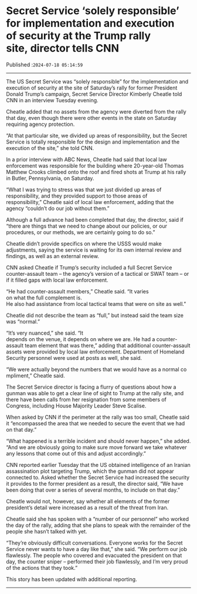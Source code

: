 # Secret Service ‘solely responsible’ for implementation and execution of security at the Trump rally site, director tells CNN

Published :`2024-07-18 05:14:59`

---

The US Secret Service was “solely responsible” for the implementation and execution of security at the site of Saturday’s rally for former President Donald Trump’s campaign, Secret Service Director Kimberly Cheatle told CNN in an interview Tuesday evening.

Cheatle added that no assets from the agency were diverted from the rally that day, even though there were other events in the state on Saturday requiring agency protection.

“At that particular site, we divided up areas of responsibility, but the Secret Service is totally responsible for the design and implementation and the execution of the site,” she told CNN.

In a prior interview with ABC News, Cheatle had said that local law enforcement was responsible for the building where 20-year-old Thomas Matthew Crooks climbed onto the roof and fired shots at Trump at his rally in Butler, Pennsylvania, on Saturday.

“What I was trying to stress was that we just divided up areas of responsibility, and they provided support to those areas of responsibility,” Cheatle said of local law enforcement, adding that the agency “couldn’t do our job without them.”

Although a full advance had been completed that day, the director, said if “there are things that we need to change about our policies, or our procedures, or our methods, we are certainly going to do so.”

Cheatle didn’t provide specifics on where the USSS would make adjustments, saying the service is waiting for its own internal review and findings, as well as an external review.

CNN asked Cheatle if Trump’s security included a full Secret Service counter-assault team – the agency’s version of a tactical or SWAT team – or if it filled gaps with local law enforcement.

“He had counter-assault members,” Cheatle said. “It varies on what the full complement is. He also had assistance from local tactical teams that were on site as well.”

Cheatle did not describe the team as “full,” but instead said the team size was “normal.”

“It’s very nuanced,” she said. “It depends on the venue, it depends on where we are. He had a counter-assault team element that was there,” adding that additional counter-assault assets were provided by local law enforcement. Department of Homeland Security personnel were used at posts as well, she said.

“We were actually beyond the numbers that we would have as a normal compliment,” Cheatle said.

The Secret Service director is facing a flurry of questions about how a gunman was able to get a clear line of sight to Trump at the rally site, and there have been calls from her resignation from some members of Congress, including House Majority Leader Steve Scalise.

When asked by CNN if the perimeter at the rally was too small, Cheatle said it “encompassed the area that we needed to secure the event that we had on that day.”

“What happened is a terrible incident and should never happen,” she added. “And we are obviously going to make sure move forward we take whatever any lessons that come out of this and adjust accordingly.”

CNN reported earlier Tuesday that the US obtained intelligence of an Iranian assassination plot targeting Trump, which the gunman did not appear connected to. Asked whether the Secret Service had increased the security it provides to the former president as a result, the director said, “We have been doing that over a series of several months, to include on that day.”

Cheatle would not, however, say whether all elements of the former president’s detail were increased as a result of the threat from Iran.

Cheatle said she has spoken with a “number of our personnel” who worked the day of the rally, adding that she plans to speak with the remainder of the people she hasn’t talked with yet.

“They’re obviously difficult conversations. Everyone works for the Secret Service never wants to have a day like that,” she said. “We perform our job flawlessly. The people who covered and evacuated the president on that day, the counter sniper – performed their job flawlessly, and I’m very proud of the actions that they took.”

This story has been updated with additional reporting.

---

